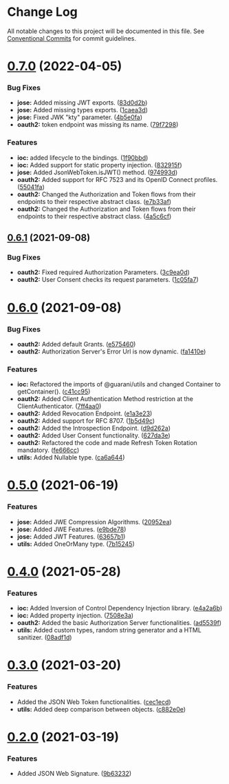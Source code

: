 # Change Log

All notable changes to this project will be documented in this file.
See [Conventional Commits](https://conventionalcommits.org) for commit guidelines.

# [0.7.0](https://github.com/guaranijs/guarani/compare/v0.6.1...v0.7.0) (2022-04-05)


### Bug Fixes

* **jose:** Added missing JWT exports. ([83d0d2b](https://github.com/guaranijs/guarani/commit/83d0d2b644644a6c420d733922b123a40902717d))
* **jose:** Added missing types exports. ([1caea3d](https://github.com/guaranijs/guarani/commit/1caea3dc0e136c0ec144ff2fea43da6b2ea9887c))
* **jose:** Fixed JWK "kty" parameter. ([4b5e0fa](https://github.com/guaranijs/guarani/commit/4b5e0fa75a43924aa625f48fda70adf32ea08bee))
* **oauth2:** token endpoint was missing its name. ([79f7298](https://github.com/guaranijs/guarani/commit/79f72989adcb39780999ff96640bd0ba46d4af87))


### Features

* **ioc:** added lifecycle to the bindings. ([1f90bbd](https://github.com/guaranijs/guarani/commit/1f90bbd84218205cdf843e5880d50c4d549094d6))
* **ioc:** Added support for static property injection. ([832915f](https://github.com/guaranijs/guarani/commit/832915f088f3a3c6a795df897a4e17e0c5213449))
* **jose:** Added JsonWebToken.isJWT() method. ([974993d](https://github.com/guaranijs/guarani/commit/974993da8db10042a3d6bc61b7d7e9eacb090335))
* **oauth2:** Added support for RFC 7523 and its OpenID Connect profiles. ([55041fa](https://github.com/guaranijs/guarani/commit/55041fa156c11509a89c1c32b8526c5b5b97b705))
* **oauth2:** Changed the Authorization and Token flows from their endpoints to their respective abstract class. ([e7b33af](https://github.com/guaranijs/guarani/commit/e7b33afc4eea55ddeecdb966e1cf747990c65961))
* **oauth2:** Changed the Authorization and Token flows from their endpoints to their respective abstract class. ([4a5c6cf](https://github.com/guaranijs/guarani/commit/4a5c6cf704ce81e396337df0347e46b9d5b24cea))





## [0.6.1](https://github.com/guaranijs/guarani/compare/v0.6.0...v0.6.1) (2021-09-08)


### Bug Fixes

* **oauth2:** Fixed required Authorization Parameters. ([3c9ea0d](https://github.com/guaranijs/guarani/commit/3c9ea0dc7070dda194c77c930e5c11fc36d5ffa2))
* **oauth2:** User Consent checks its request parameters. ([1c05fa7](https://github.com/guaranijs/guarani/commit/1c05fa705cb5cf797ec1055357e95fde6f6616e4))





# [0.6.0](https://github.com/guaranijs/guarani/compare/v0.5.0...v0.6.0) (2021-09-08)


### Bug Fixes

* **oauth2:** Added default Grants. ([e575460](https://github.com/guaranijs/guarani/commit/e575460fe419a6b39f3938a55db39332916e8761))
* **oauth2:** Authorization Server's Error Url is now dynamic. ([fa1410e](https://github.com/guaranijs/guarani/commit/fa1410e5be5a2ccbef4ae6d4a1bd736f97262ac1))


### Features

* **ioc:** Refactored the imports of @guarani/utils and changed Container to getContainer(). ([c41cc95](https://github.com/guaranijs/guarani/commit/c41cc9527c5cfb1f144c3a019a7afd3c478d7746))
* **oauth2:** Added Client Authentication Method restriction at the ClientAuthenticator. ([7ff4aa0](https://github.com/guaranijs/guarani/commit/7ff4aa0009704a1c26ccacf5fa0a5247c28fb174))
* **oauth2:** Added Revocation Endpoint. ([e1a3e23](https://github.com/guaranijs/guarani/commit/e1a3e237c9fa13d22db78a3f918a7518180a9efd))
* **oauth2:** Added support for RFC 8707. ([1b5d49c](https://github.com/guaranijs/guarani/commit/1b5d49c147e36ba1ee2eb939bf700478a885c9b3))
* **oauth2:** Added the Introspection Endpoint. ([d9d262a](https://github.com/guaranijs/guarani/commit/d9d262a0587b61392df06477f7011cced765f106))
* **oauth2:** Added User Consent functionality. ([627da3e](https://github.com/guaranijs/guarani/commit/627da3e000f1812a1557a11c3cffaa4ba5255ffe))
* **oauth2:** Refactored the code and made Refresh Token Rotation mandatory. ([fe666cc](https://github.com/guaranijs/guarani/commit/fe666cc8da2b1748c70f7d2d0f41a56fe1e8ae2b))
* **utils:** Added Nullable type. ([ca6a644](https://github.com/guaranijs/guarani/commit/ca6a644e0ba6bf09f11559a79d4cf1a85a368760))





# [0.5.0](https://github.com/guaranijs/guarani/compare/v0.4.0...v0.5.0) (2021-06-19)


### Features

* **jose:** Added JWE Compression Algorithms. ([20952ea](https://github.com/guaranijs/guarani/commit/20952ea9d3676b2ab9146b6233b83dda9ceb21af))
* **jose:** Added JWE Features. ([e9bde78](https://github.com/guaranijs/guarani/commit/e9bde786b3e4d27580d3f95a6d8c0fe5651b10b7))
* **jose:** Added JWT Features. ([63657b1](https://github.com/guaranijs/guarani/commit/63657b16e32aa5d7863488785a48ed80904cafdc))
* **utils:** Added OneOrMany type. ([7b15245](https://github.com/guaranijs/guarani/commit/7b152454d9925de80763beb655b8830ed216f5d4))





# [0.4.0](https://github.com/guaranijs/guarani/compare/v0.3.0...v0.4.0) (2021-05-28)


### Features

* **ioc:** Added Inversion of Control Dependency Injection library. ([e4a2a6b](https://github.com/guaranijs/guarani/commit/e4a2a6be2861becaf274523677c6b6de39b7cdc7))
* **ioc:** Added property injection. ([7508e3a](https://github.com/guaranijs/guarani/commit/7508e3aba97e2012340b00280298150b9b973246))
* **oauth2:** Added the basic Authorization Server functionalities. ([ad5539f](https://github.com/guaranijs/guarani/commit/ad5539f19e3c2097218fa75a997f37dec1f500f2))
* **utils:** Added custom types, random string generator and a HTML sanitizer. ([08adf1d](https://github.com/guaranijs/guarani/commit/08adf1d47f927f60f9cb9dc2ef208e67a9569396))





# [0.3.0](https://github.com/guaranijs/guarani/compare/v0.2.0...v0.3.0) (2021-03-20)


### Features

* Added the JSON Web Token functionalities. ([cec1ecd](https://github.com/guaranijs/guarani/commit/cec1ecd08e0d4271a5c9a9f2a08c0dac7dc985e7))
* **utils:** Added deep comparison between objects. ([c882e0e](https://github.com/guaranijs/guarani/commit/c882e0e64854d0c56ae37ea69bcf8e895a061d3d))





# [0.2.0](https://github.com/guaranijs/guarani/compare/v0.1.0...v0.2.0) (2021-03-19)


### Features

* Added JSON Web Signature. ([9b63232](https://github.com/guaranijs/guarani/commit/9b63232ff33d558ce27c9136d872cbec9db3fe23))
